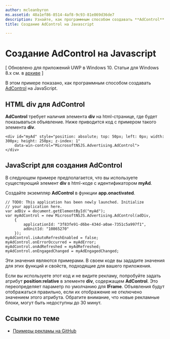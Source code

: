 ```yaml
---
author: mcleanbyron
ms.assetid: 48a1ef86-8514-4af8-9c93-81e869d36de7
description: Узнайте, как программным способом создавать **AdControl** на JavaScript.
title: Создание AdControl на Javascript

---
```


# Создание AdControl на Javascript


\[ Обновлено для приложений UWP в Windows 10. Статьи для Windows 8.x см. в [архиве](http://go.microsoft.com/fwlink/p/?linkid=619132) \]

В этом примере показано, как программным способом создавать [AdControl](https://msdn.microsoft.com/library/windows/apps/microsoft.advertising.winrt.ui.adcontrol.aspx) на JavaScript.

## HTML div для AdControl

**AdControl** требует наличия элемента **div** на html-странице, где будет показываться объявление. Ниже приводится код с примером такого элемента **div**.

``` syntax
<div id="myAd" style="position: absolute; top: 50px; left: 0px; width: 300px; height: 250px; z-index: 1"
    data-win-control="MicrosoftNSJS.Advertising.AdControl">
</div>
```

## JavaScript для создания AdControl

В следующем примере предполагается, что вы используете существующий элемент **div** в html-коде с идентификатором **myAd**.

Создайте экземпляр **AdControl** в функции **app.onactivated**.

``` syntax
// TODO: This application has been newly launched. Initialize
// your application here.
var adDiv = document.getElementById("myAd");
var myAdControl = new MicrosoftNSJS.Advertising.AdControl(adDiv,
    {
        applicationId: "3f83fe91-d6be-434d-a0ae-7351c5a997f1",
        adUnitId: "10865270"
    });
myAdControl.isAutoRefreshEnabled = false;
myAdControl.onErrorOccurred = myAdError;
myAdControl.onAdRefreshed = myAdRefreshed;
myAdControl.onEngagedChanged = myAdEngagedChanged;
```

Эти значения являются примерами. В своем коде вы зададите значения для этих функций и свойств, подходящие для вашего приложения.

Если вы используете этот код и не видите рекламу, попробуйте задать атрибут **position:relative** в элементе **div**, содержащем **AdControl**. Это переопределяет параметр по умолчанию для **IFrame**. Объявления будут отображаться правильно, если их отображение не отключено значением этого атрибута. Обратите внимание, что новые рекламные блоки, могут быть недоступны до 30 минут.

## Ссылки по теме

* [Примеры рекламы на GitHub](http://aka.ms/githubads)

 

 


<!--HONumber=May16_HO2-->


